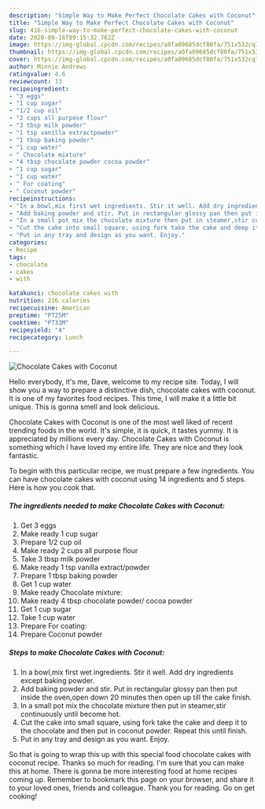 ```yaml
---
description: "Simple Way to Make Perfect Chocolate Cakes with Coconut"
title: "Simple Way to Make Perfect Chocolate Cakes with Coconut"
slug: 416-simple-way-to-make-perfect-chocolate-cakes-with-coconut
date: 2020-08-16T09:15:32.762Z
image: https://img-global.cpcdn.com/recipes/a0fa09685dcf80fa/751x532cq70/chocolate-cakes-with-coconut-recipe-main-photo.jpg
thumbnail: https://img-global.cpcdn.com/recipes/a0fa09685dcf80fa/751x532cq70/chocolate-cakes-with-coconut-recipe-main-photo.jpg
cover: https://img-global.cpcdn.com/recipes/a0fa09685dcf80fa/751x532cq70/chocolate-cakes-with-coconut-recipe-main-photo.jpg
author: Minnie Andrews
ratingvalue: 4.6
reviewcount: 13
recipeingredient:
- "3 eggs"
- "1 cup sugar"
- "1/2 cup oil"
- "2 cups all purpose flour"
- "3 tbsp milk powder"
- "1 tsp vanilla extractpowder"
- "1 tbsp baking powder"
- "1 cup water"
- " Chocolate mixture"
- "4 tbsp chocolate powder cocoa powder"
- "1 cup sugar"
- "1 cup water"
- " For coating"
- " Coconut powder"
recipeinstructions:
- "In a bowl,mix first wet ingredients. Stir it well. Add dry ingredients except baking powder."
- "Add baking powder and stir. Put in rectangular glossy pan then put inside the oven,open down 20 minutes then open up till the cake finish."
- "In a small pot mix the chocolate mixture then put in steamer,stir continuously until become hot."
- "Cut the cake into small square, using fork take the cake and deep it to the chocolate and then put in coconut powder. Repeat this until finish."
- "Put in any tray and design as you want. Enjoy."
categories:
- Recipe
tags:
- chocolate
- cakes
- with

katakunci: chocolate cakes with 
nutrition: 226 calories
recipecuisine: American
preptime: "PT25M"
cooktime: "PT33M"
recipeyield: "4"
recipecategory: Lunch

---
```



![Chocolate Cakes with Coconut](https://img-global.cpcdn.com/recipes/a0fa09685dcf80fa/751x532cq70/chocolate-cakes-with-coconut-recipe-main-photo.jpg)

Hello everybody, it's me, Dave, welcome to my recipe site. Today, I will show you a way to prepare a distinctive dish, chocolate cakes with coconut. It is one of my favorites food recipes. This time, I will make it a little bit unique. This is gonna smell and look delicious.



Chocolate Cakes with Coconut is one of the most well liked of recent trending foods in the world. It's simple, it is quick, it tastes yummy. It is appreciated by millions every day. Chocolate Cakes with Coconut is something which I have loved my entire life. They are nice and they look fantastic.


To begin with this particular recipe, we must prepare a few ingredients. You can have chocolate cakes with coconut using 14 ingredients and 5 steps. Here is how you cook that.

<!--inarticleads1-->

##### The ingredients needed to make Chocolate Cakes with Coconut:

1. Get 3 eggs
1. Make ready 1 cup sugar
1. Prepare 1/2 cup oil
1. Make ready 2 cups all purpose flour
1. Take 3 tbsp milk powder
1. Make ready 1 tsp vanilla extract/powder
1. Prepare 1 tbsp baking powder
1. Get 1 cup water
1. Make ready  Chocolate mixture:
1. Make ready 4 tbsp chocolate powder/ cocoa powder
1. Get 1 cup sugar
1. Take 1 cup water
1. Prepare  For coating:
1. Prepare  Coconut powder




<!--inarticleads2-->

##### Steps to make Chocolate Cakes with Coconut:

1. In a bowl,mix first wet ingredients. Stir it well. Add dry ingredients except baking powder.
1. Add baking powder and stir. Put in rectangular glossy pan then put inside the oven,open down 20 minutes then open up till the cake finish.
1. In a small pot mix the chocolate mixture then put in steamer,stir continuously until become hot.
1. Cut the cake into small square, using fork take the cake and deep it to the chocolate and then put in coconut powder. Repeat this until finish.
1. Put in any tray and design as you want. Enjoy.




So that is going to wrap this up with this special food chocolate cakes with coconut recipe. Thanks so much for reading. I'm sure that you can make this at home. There is gonna be more interesting food at home recipes coming up. Remember to bookmark this page on your browser, and share it to your loved ones, friends and colleague. Thank you for reading. Go on get cooking!
